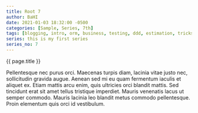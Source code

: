 ```yaml
---
title: Root 7
author: BaHI
date: 2021-01-03 18:32:00 -0500
categories: [Sample, Series, 7th]
tags: [blogging, intro, orm, business, testing, ddd, estimation, tricks, coding, writing, ubiquotius language]
series: this is my first series
series_no: 7
---
```


{{ page.title }}

Pellentesque nec purus orci. Maecenas turpis diam, lacinia vitae justo nec, sollicitudin gravida augue. Aenean sed mi eu quam fermentum iaculis et aliquet ex. Etiam mattis arcu enim, quis ultricies orci blandit mattis. Sed tincidunt erat sit amet tellus tristique imperdiet. Mauris venenatis lacus ut semper commodo. Mauris lacinia leo blandit metus commodo pellentesque. Proin elementum quis orci id vestibulum.
